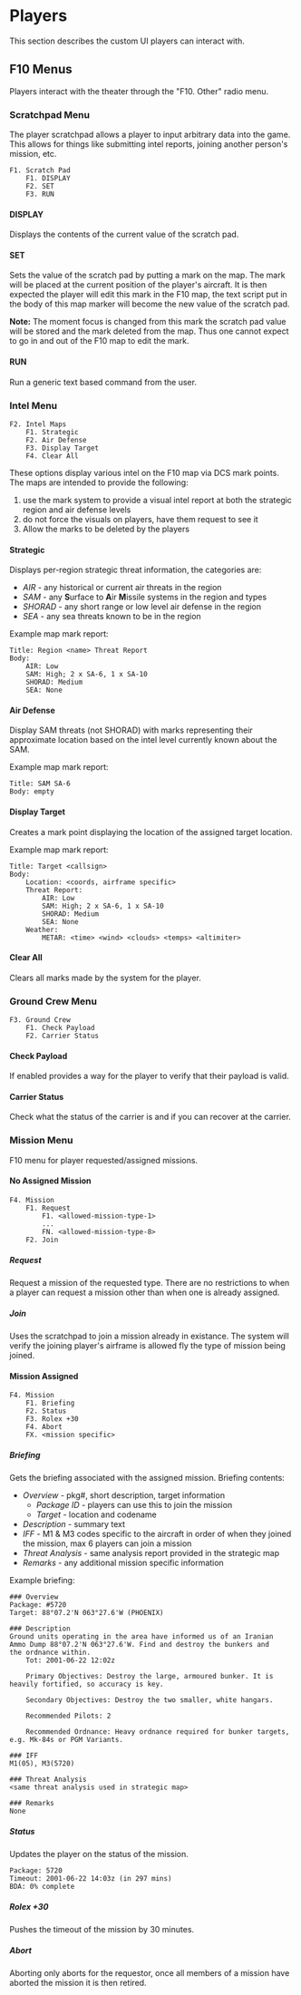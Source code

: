 # Players

This section describes the custom UI players can interact with.

## F10 Menus

Players interact with the theater through the "F10. Other" radio menu.

### Scratchpad Menu

The player scratchpad allows a player to input arbitrary data into the game.
This allows for things like submitting intel reports, joining another person's
mission, etc.

	F1. Scratch Pad
		F1. DISPLAY
		F2. SET
		F3. RUN


#### DISPLAY

Displays the contents of the current value of the scratch pad.

#### SET

Sets the value of the scratch pad by putting a mark on the map. The mark
will be placed at the current position of the player's aircraft. It is then
expected the player will edit this mark in the F10 map, the text script
put in the body of this map marker will become the new value of the scratch
pad.

**Note:** The moment focus is changed from this mark the scratch pad value will
be stored and the mark deleted from the map. Thus one cannot expect to go
in and out of the F10 map to edit the mark.

#### RUN

Run a generic text based command from the user.

### Intel Menu

	F2. Intel Maps
		F1. Strategic
		F2. Air Defense
		F3. Display Target
		F4. Clear All


These options display various intel on the F10 map via DCS mark points.
The maps are intended to provide the following:

 1. use the mark system to provide a visual intel report at both the
    strategic region and air defense levels
 2. do not force the visuals on players, have them request to see it
 3. Allow the marks to be deleted by the players

#### Strategic

Displays per-region strategic threat information, the categories are:

 * _AIR_ - any historical or current air threats in the region
 * _SAM_ - any **S**urface to **A**ir **M**issile systems in the region and
           types
 * _SHORAD_ - any short range or low level air defense in the region
 * _SEA_ - any sea threats known to be in the region

Example map mark report:

	Title: Region <name> Threat Report
	Body:
		AIR: Low
		SAM: High; 2 x SA-6, 1 x SA-10
		SHORAD: Medium
		SEA: None


#### Air Defense

Display SAM threats (not SHORAD) with marks representing their approximate
location based on the intel level currently known about the SAM.

Example map mark report:

	Title: SAM SA-6
	Body: empty


#### Display Target

Creates a mark point displaying the location of the assigned target location.

Example map mark report:

	Title: Target <callsign>
	Body:
		Location: <coords, airframe specific>
		Threat Report:
			AIR: Low
			SAM: High; 2 x SA-6, 1 x SA-10
			SHORAD: Medium
			SEA: None
		Weather:
			METAR: <time> <wind> <clouds> <temps> <altimiter>


#### Clear All

Clears all marks made by the system for the player.


### Ground Crew Menu

	F3. Ground Crew
		F1. Check Payload
		F2. Carrier Status

#### Check Payload

If enabled provides a way for the player to verify that their payload is valid.

#### Carrier Status

Check what the status of the carrier is and if you can recover at the carrier.

### Mission Menu

F10 menu for player requested/assigned missions.

#### No Assigned Mission

	F4. Mission
		F1. Request
			F1. <allowed-mission-type-1>
			...
			FN. <allowed-mission-type-8>
		F2. Join


##### Request

Request a mission of the requested type. There are no restrictions to when a
player can request a mission other than when one is already assigned.

##### Join

Uses the scratchpad to join a mission already in existance. The system
will verify the joining player's airframe is allowed fly the type of
mission being joined.


#### Mission Assigned

	F4. Mission
		F1. Briefing
		F2. Status
		F3. Rolex +30
		F4. Abort
		FX. <mission specific>


##### Briefing

Gets the briefing associated with the assigned mission.
Briefing contents:

 * _Overview_ - pkg#, short description, target information
   - _Package ID_ - players can use this to join the mission
   - _Target_ - location and codename
 * _Description_ - summary text
 * _IFF_ - M1 &  M3 codes specific to the aircraft in order of when they
           joined the mission, max 6 players can join a mission
 * _Threat Analysis_ - same analysis report provided in the strategic map
 * _Remarks_ - any additional mission specific information

Example briefing:

	### Overview
	Package: #5720
	Target: 88°07.2'N 063°27.6'W (PHOENIX)

	### Description
	Ground units operating in the area have informed us of an Iranian
	Ammo Dump 88°07.2'N 063°27.6'W. Find and destroy the bunkers and
	the ordnance within.
	    Tot: 2001-06-22 12:02z

	    Primary Objectives: Destroy the large, armoured bunker. It is
	heavily fortified, so accuracy is key.

	    Secondary Objectives: Destroy the two smaller, white hangars.

	    Recommended Pilots: 2

	    Recommended Ordnance: Heavy ordnance required for bunker targets,
	e.g. Mk-84s or PGM Variants.

	### IFF
	M1(05), M3(5720)

	### Threat Analysis
	<same threat analysis used in strategic map>

	### Remarks
	None


##### Status

Updates the player on the status of the mission.

	Package: 5720
	Timeout: 2001-06-22 14:03z (in 297 mins)
	BDA: 0% complete


##### Rolex +30

Pushes the timeout of the mission by 30 minutes.

##### Abort

Aborting only aborts for the requestor, once all members of a mission have
aborted the mission it is then retired.

